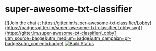 # super-awesome-txt-classifier

[![Join the chat at https://gitter.im/super-awesome-txt-classifier/Lobby](https://badges.gitter.im/super-awesome-txt-classifier/Lobby.svg)](https://gitter.im/super-awesome-txt-classifier/Lobby?utm_source=badge&utm_medium=badge&utm_campaign=pr-badge&utm_content=badge)
[![Build Status](https://travis-ci.org/snakes-in-the-box/super-awesome-txt-classifier.svg?branch=master)](https://travis-ci.org/snakes-in-the-box/super-awesome-txt-classifier)
